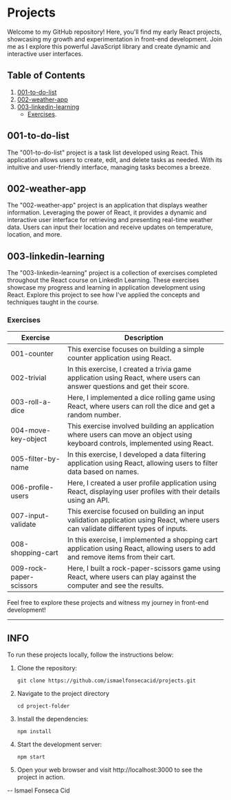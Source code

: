 # Projects

Welcome to my GitHub repository! Here, you'll find my early React projects, showcasing my growth and experimentation in front-end development. Join me as I explore this powerful JavaScript library and create dynamic and interactive user interfaces.
## Table of Contents

1.  [001-to-do-list](#001-to-do-list)
2.  [002-weather-app](#002-weather-app)
3.  [003-linkedin-learning](#003-linkedin-learning)
      - [Exercises](#Exercises).

  
## 001-to-do-list

The "001-to-do-list" project is a task list developed using React. This application allows users to create, edit, and delete tasks as needed. With its intuitive and user-friendly interface, managing tasks becomes a breeze.

## 002-weather-app

The "002-weather-app" project is an application that displays weather information. Leveraging the power of React, it provides a dynamic and interactive user interface for retrieving and presenting real-time weather data. Users can input their location and receive updates on temperature, location, and more.

## 003-linkedin-learning
The "003-linkedin-learning" project is a collection of exercises completed throughout the React course on LinkedIn Learning. These exercises showcase my progress and learning in application development using React. Explore this project to see how I've applied the concepts and techniques taught in the course.

### Exercises

| Exercise                | Description                                                                                               |
|-------------------------|-----------------------------------------------------------------------------------------------------------|
| 001-counter             | This exercise focuses on building a simple counter application using React.                               |
| 002-trivial             | In this exercise, I created a trivia game application using React, where users can answer questions and get their score. |
| 003-roll-a-dice         | Here, I implemented a dice rolling game using React, where users can roll the dice and get a random number. |
| 004-move-key-object      | This exercise involved building an application where users can move an object using keyboard controls, implemented using React. |
| 005-filter-by-name      | In this exercise, I developed a data filtering application using React, allowing users to filter data based on names. |
| 006-profile-users       | Here, I created a user profile application using React, displaying user profiles with their details using an API. |
| 007-input-validate      | This exercise focused on building an input validation application using React, where users can validate different types of inputs. |
| 008-shopping-cart       | In this exercise, I implemented a shopping cart application using React, allowing users to add and remove items from their cart. |
| 009-rock-paper-scissors | Here, I built a rock-paper-scissors game using React, where users can play against the computer and see the results. |


Feel free to explore these projects and witness my journey in front-end development!

---

## INFO

To run these projects locally, follow the instructions below:

1. Clone the repository:
   ```shell
   git clone https://github.com/ismaelfonsecacid/projects.git
2. Navigate to the project directory 
    ```shell 
    cd project-folder
    ```
3. Install the dependencies:
    ```shell 
    npm install
    ```
4. Start the development server:
    ```shell 
    npm start
    ```
5. Open your web browser and visit http://localhost:3000 to see the project in action.


-- Ismael Fonseca Cid
